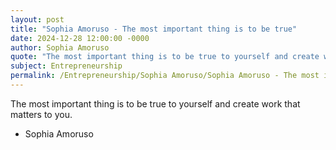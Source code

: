 ```yaml
---
layout: post
title: "Sophia Amoruso - The most important thing is to be true"
date: 2024-12-28 12:00:00 -0000
author: Sophia Amoruso
quote: "The most important thing is to be true to yourself and create work that matters to you."
subject: Entrepreneurship
permalink: /Entrepreneurship/Sophia Amoruso/Sophia Amoruso - The most important thing is to be true
---
```


The most important thing is to be true to yourself and create work that matters to you.

- Sophia Amoruso

